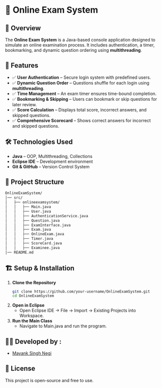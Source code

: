 # 📝 Online Exam System

## 📌 Overview
The **Online Exam System** is a Java-based console application designed to simulate an online examination process. It includes authentication, a timer, bookmarking, and dynamic question ordering using **multithreading**.

## 🚀 Features
- ✅ **User Authentication** – Secure login system with predefined users.
- ✅ **Dynamic Question Order** – Questions shuffle for each login using **multithreading**.
- ✅ **Time Management** – An exam timer ensures time-bound completion.
- ✅ **Bookmarking & Skipping** – Users can bookmark or skip questions for later review.
- ✅ **Score Calculation** – Displays total score, incorrect answers, and skipped questions.
- ✅ **Comprehensive Scorecard** – Shows correct answers for incorrect and skipped questions.

## 🛠️ Technologies Used
- **Java** – OOP, Multithreading, Collections
- **Eclipse IDE** – Development environment
- **Git & GitHub** – Version Control System

## 📂 Project Structure
```sh
OnlineExamSystem/
│── src/
│   ├── onlineexamsystem/
│   │   ├── Main.java
│   │   ├── User.java
│   │   ├── AuthenticationService.java
│   │   ├── Question.java
│   │   ├── ExamInterface.java
│   │   ├── Exam.java
│   │   ├── OnlineExam.java
│   │   ├── Timer.java
│   │   ├── ScoreCard.java
│   │   ├── Examinee.java
│── README.md
```

## 🏗️ Setup & Installation
1. **Clone the Repository**
   ```sh
   git clone https://github.com/your-username/OnlineExamSystem.git
   cd OnlineExamSystem
2. **Open in Eclipse**
   - Open Eclipse IDE → File → Import → Existing Projects into Workspace.
4. **Run the Main Class**
   - Navigate to Main.java and run the program.

## 👨‍💻 Developed by :
- [Mayank Singh Negi](https://github.com/MayankSNegi)

## 📜 License
This project is open-source and free to use.
